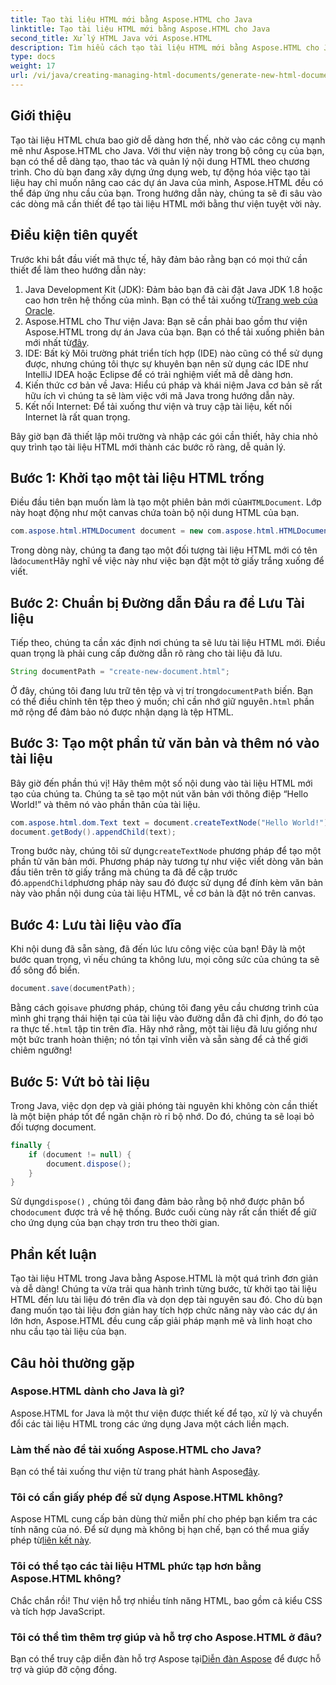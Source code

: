 ```yaml
---
title: Tạo tài liệu HTML mới bằng Aspose.HTML cho Java
linktitle: Tạo tài liệu HTML mới bằng Aspose.HTML cho Java
second_title: Xử lý HTML Java với Aspose.HTML
description: Tìm hiểu cách tạo tài liệu HTML mới bằng Aspose.HTML cho Java với hướng dẫn từng bước dễ dàng này. Bắt đầu tạo nội dung HTML động.
type: docs
weight: 17
url: /vi/java/creating-managing-html-documents/generate-new-html-documents/
---
```

## Giới thiệu
Tạo tài liệu HTML chưa bao giờ dễ dàng hơn thế, nhờ vào các công cụ mạnh mẽ như Aspose.HTML cho Java. Với thư viện này trong bộ công cụ của bạn, bạn có thể dễ dàng tạo, thao tác và quản lý nội dung HTML theo chương trình. Cho dù bạn đang xây dựng ứng dụng web, tự động hóa việc tạo tài liệu hay chỉ muốn nâng cao các dự án Java của mình, Aspose.HTML đều có thể đáp ứng nhu cầu của bạn. Trong hướng dẫn này, chúng ta sẽ đi sâu vào các dòng mã cần thiết để tạo tài liệu HTML mới bằng thư viện tuyệt vời này.
## Điều kiện tiên quyết
Trước khi bắt đầu viết mã thực tế, hãy đảm bảo rằng bạn có mọi thứ cần thiết để làm theo hướng dẫn này:
1.  Java Development Kit (JDK): Đảm bảo bạn đã cài đặt Java JDK 1.8 hoặc cao hơn trên hệ thống của mình. Bạn có thể tải xuống từ[Trang web của Oracle](https://www.oracle.com/java/technologies/javase-jdk11-downloads.html).
2. Aspose.HTML cho Thư viện Java: Bạn sẽ cần phải bao gồm thư viện Aspose.HTML trong dự án Java của bạn. Bạn có thể tải xuống phiên bản mới nhất từ[đây](https://releases.aspose.com/html/java/).
3. IDE: Bất kỳ Môi trường phát triển tích hợp (IDE) nào cũng có thể sử dụng được, nhưng chúng tôi thực sự khuyên bạn nên sử dụng các IDE như IntelliJ IDEA hoặc Eclipse để có trải nghiệm viết mã dễ dàng hơn.
4. Kiến thức cơ bản về Java: Hiểu cú pháp và khái niệm Java cơ bản sẽ rất hữu ích vì chúng ta sẽ làm việc với mã Java trong hướng dẫn này.
5. Kết nối Internet: Để tải xuống thư viện và truy cập tài liệu, kết nối Internet là rất quan trọng.

Bây giờ bạn đã thiết lập môi trường và nhập các gói cần thiết, hãy chia nhỏ quy trình tạo tài liệu HTML mới thành các bước rõ ràng, dễ quản lý.
## Bước 1: Khởi tạo một tài liệu HTML trống
 Điều đầu tiên bạn muốn làm là tạo một phiên bản mới của`HTMLDocument`. Lớp này hoạt động như một canvas chứa toàn bộ nội dung HTML của bạn.
```java
com.aspose.html.HTMLDocument document = new com.aspose.html.HTMLDocument();
```
 Trong dòng này, chúng ta đang tạo một đối tượng tài liệu HTML mới có tên là`document`Hãy nghĩ về việc này như việc bạn đặt một tờ giấy trắng xuống để viết.
## Bước 2: Chuẩn bị Đường dẫn Đầu ra để Lưu Tài liệu
Tiếp theo, chúng ta cần xác định nơi chúng ta sẽ lưu tài liệu HTML mới. Điều quan trọng là phải cung cấp đường dẫn rõ ràng cho tài liệu đã lưu.
```java
String documentPath = "create-new-document.html";
```
 Ở đây, chúng tôi đang lưu trữ tên tệp và vị trí trong`documentPath` biến. Bạn có thể điều chỉnh tên tệp theo ý muốn; chỉ cần nhớ giữ nguyên`.html` phần mở rộng để đảm bảo nó được nhận dạng là tệp HTML.
## Bước 3: Tạo một phần tử văn bản và thêm nó vào tài liệu
Bây giờ đến phần thú vị! Hãy thêm một số nội dung vào tài liệu HTML mới tạo của chúng ta. Chúng ta sẽ tạo một nút văn bản với thông điệp “Hello World!” và thêm nó vào phần thân của tài liệu.
```java
com.aspose.html.dom.Text text = document.createTextNode("Hello World!");
document.getBody().appendChild(text);
```
 Trong bước này, chúng tôi sử dụng`createTextNode` phương pháp để tạo một phần tử văn bản mới. Phương pháp này tương tự như việc viết dòng văn bản đầu tiên trên tờ giấy trắng mà chúng ta đã đề cập trước đó.`appendChild`phương pháp này sau đó được sử dụng để đính kèm văn bản này vào phần nội dung của tài liệu HTML, về cơ bản là đặt nó trên canvas.
## Bước 4: Lưu tài liệu vào đĩa
Khi nội dung đã sẵn sàng, đã đến lúc lưu công việc của bạn! Đây là một bước quan trọng, vì nếu chúng ta không lưu, mọi công sức của chúng ta sẽ đổ sông đổ biển. 
```java
document.save(documentPath);
```
 Bằng cách gọi`save` phương pháp, chúng tôi đang yêu cầu chương trình của mình ghi trạng thái hiện tại của tài liệu vào đường dẫn đã chỉ định, do đó tạo ra thực tế`.html` tập tin trên đĩa. Hãy nhớ rằng, một tài liệu đã lưu giống như một bức tranh hoàn thiện; nó tồn tại vĩnh viễn và sẵn sàng để cả thế giới chiêm ngưỡng!
## Bước 5: Vứt bỏ tài liệu
Trong Java, việc dọn dẹp và giải phóng tài nguyên khi không còn cần thiết là một biện pháp tốt để ngăn chặn rò rỉ bộ nhớ. Do đó, chúng ta sẽ loại bỏ đối tượng document.
```java
finally {
    if (document != null) {
        document.dispose();
    }
}
```
 Sử dụng`dispose()` , chúng tôi đang đảm bảo rằng bộ nhớ được phân bổ cho`document` được trả về hệ thống. Bước cuối cùng này rất cần thiết để giữ cho ứng dụng của bạn chạy trơn tru theo thời gian.
## Phần kết luận
Tạo tài liệu HTML trong Java bằng Aspose.HTML là một quá trình đơn giản và dễ dàng! Chúng ta vừa trải qua hành trình từng bước, từ khởi tạo tài liệu HTML đến lưu tài liệu đó trên đĩa và dọn dẹp tài nguyên sau đó. Cho dù bạn đang muốn tạo tài liệu đơn giản hay tích hợp chức năng này vào các dự án lớn hơn, Aspose.HTML đều cung cấp giải pháp mạnh mẽ và linh hoạt cho nhu cầu tạo tài liệu của bạn.
## Câu hỏi thường gặp
### Aspose.HTML dành cho Java là gì?
Aspose.HTML for Java là một thư viện được thiết kế để tạo, xử lý và chuyển đổi các tài liệu HTML trong các ứng dụng Java một cách liền mạch.
### Làm thế nào để tải xuống Aspose.HTML cho Java?
 Bạn có thể tải xuống thư viện từ trang phát hành Aspose[đây](https://releases.aspose.com/html/java/).
### Tôi có cần giấy phép để sử dụng Aspose.HTML không?
 Aspose HTML cung cấp bản dùng thử miễn phí cho phép bạn kiểm tra các tính năng của nó. Để sử dụng mà không bị hạn chế, bạn có thể mua giấy phép từ[liên kết này](https://purchase.aspose.com/buy).
### Tôi có thể tạo các tài liệu HTML phức tạp hơn bằng Aspose.HTML không?
Chắc chắn rồi! Thư viện hỗ trợ nhiều tính năng HTML, bao gồm cả kiểu CSS và tích hợp JavaScript.
### Tôi có thể tìm thêm trợ giúp và hỗ trợ cho Aspose.HTML ở đâu?
 Bạn có thể truy cập diễn đàn hỗ trợ Aspose tại[Diễn đàn Aspose](https://forum.aspose.com/c/html/29) để được hỗ trợ và giúp đỡ cộng đồng.